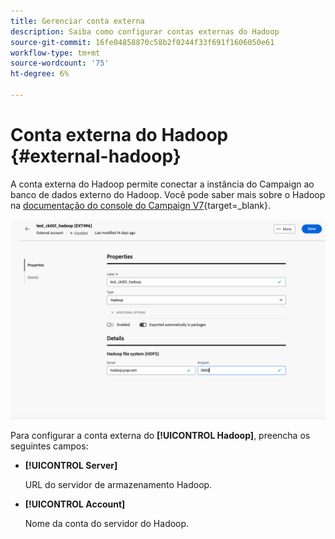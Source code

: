 ```yaml
---
title: Gerenciar conta externa
description: Saiba como configurar contas externas do Hadoop
source-git-commit: 16fe04858870c58b2f0244f33f691f1606050e61
workflow-type: tm+mt
source-wordcount: '75'
ht-degree: 6%

---
```


# Conta externa do Hadoop {#external-hadoop}

A conta externa do Hadoop permite conectar a instância do Campaign ao banco de dados externo do Hadoop. Você pode saber mais sobre o Hadoop na [documentação do console do Campaign V7](https://experienceleague.adobe.com/pt-br/docs/campaign-classic/using/installing-campaign-classic/accessing-external-database/configure-fda/config-databases/configure-fda-hadoop){target=_blank}.

![Captura de tela mostrando a configuração da conta externa do Hadoop.](assets/external-hadoop.png)

Para configurar a conta externa do **[!UICONTROL Hadoop]**, preencha os seguintes campos:

* **[!UICONTROL Server]**

  URL do servidor de armazenamento Hadoop.

* **[!UICONTROL Account]**

  Nome da conta do servidor do Hadoop.
